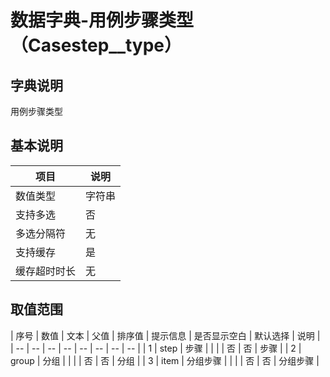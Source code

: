 # 数据字典-用例步骤类型（Casestep__type）
## 字典说明
用例步骤类型

## 基本说明
| 项目 | 说明 |
| -- | -- |
| 数值类型 | 字符串 |
| 支持多选 | 否 |
| 多选分隔符 | 无 |
| 支持缓存 | 是 |
| 缓存超时时长 | 无 |

## 取值范围
| 序号 | 数值 | 文本 | 父值 | 排序值 | 提示信息 | 是否显示空白 | 默认选择 | 说明 |
| -- | -- | -- | -- | -- | -- | -- | -- |
| 1 | step | 步骤 |  |  |  | 否 | 否 | 步骤 |
| 2 | group | 分组 |  |  |  | 否 | 否 | 分组 |
| 3 | item | 分组步骤 |  |  |  | 否 | 否 | 分组步骤 |

